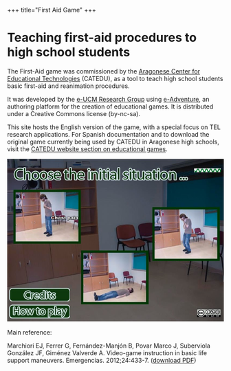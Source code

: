 +++
title="First Aid Game"
+++
# Teaching first-aid procedures to high school students

The First-Aid game was commissioned by the [Aragonese Center for Educational Technologies](http://www.catedu.es/) (CATEDU), as a tool to teach high school students basic first-aid and reanimation procedures.

It was developed by the [e-UCM Research Group](https://www.e-ucm.es) using [e-Adventure](https://e-adventure.e-ucm.es), an authoring platform for the creation of educational games. It is distributed under a Creative Commons license (by-nc-sa).

This site hosts the English version of the game, with a special focus on TEL research applications. For Spanish documentation and to download the original game currently being used by CATEDU in Aragonese high schools, visit the [CATEDU website section on educational games](http://catedu.es/webcatedu/index.php/descargas/e-adventures).

![Screenshot](screenshot.jpg)

Main reference:

Marchiori EJ, Ferrer G, Fernández-Manjón B, Povar Marco J, Suberviola González JF, Giménez Valverde A. Video-game instruction in basic life support maneuvers. Emergencias. 2012;24:433-7. ([download PDF](http://www.semes.org/revista_EMERGENCIAS/descargar/video-game-instruction-in-basic-life-support-maneuvers/force_download/english/))